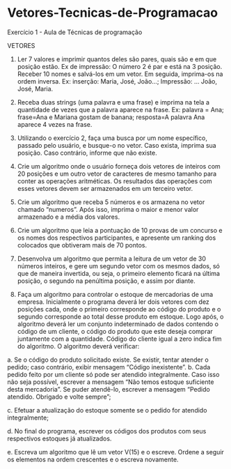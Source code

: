 # Vetores-Tecnicas-de-Programacao
Exercício 1 - Aula de Técnicas de programação

 VETORES

1)	Ler 7 valores e imprimir quantos deles são pares, quais são e em que posição estão. Ex de impressão: O número 2 é par e está na 3 posição. Receber 10 nomes e salvá-los em um vetor. Em seguida, imprima-os na ordem inversa. Ex: inserção: Maria, José, João…; Impressão: … João, José, Maria.

2)	Receba duas strings (uma palavra e uma frase) e imprima na tela a quantidade de vezes que a palavra aparece na frase. Ex: palavra = Ana; frase=Ana e Mariana gostam de banana; resposta=A palavra Ana aparece 4 vezes na frase.

3)	Utilizando o exercício 2, faça uma busca por um nome específico, passado pelo usuário, e busque-o no vetor. Caso exista, imprima sua posição. Caso contrário, informe que não existe.

4)	Crie um algoritmo onde o usuário forneça dois vetores de inteiros com 20 posições e um outro vetor de caracteres de mesmo tamanho para conter as operações aritméticas. Os resultados das operações com esses vetores devem ser armazenados em um terceiro vetor.

5)	Crie um algoritmo que receba 5 números e os armazena no vetor chamado “numeros”. Após isso, imprima o maior e menor valor armazenado e a média dos valores.

6)	Crie um algoritmo que leia a pontuação de 10 provas de um concurso e os nomes dos respectivos participantes, e apresente um ranking dos colocados que obtiveram mais de 70 pontos.

7)	Desenvolva um algoritmo que permita a leitura de um vetor de 30 números inteiros, e gere um segundo vetor com os mesmos dados, só que de maneira invertida, ou seja, o primeiro elemento ficará na última posição, o segundo na penúltima posição, e assim por diante.

8)	Faça um algoritmo para controlar o estoque de mercadorias de uma empresa. Inicialmente o programa deverá ler dois vetores com dez posições cada, onde o primeiro corresponde ao código do produto e o segundo corresponde ao total desse produto em estoque. Logo após, o algoritmo deverá ler um conjunto indeterminado de dados contendo o código de um cliente, o código do produto que este deseja comprar juntamente com a quantidade. Código do cliente igual a zero indica fim do algoritmo. O algoritmo deverá verificar:

a.	Se o código do produto solicitado existe. Se existir, tentar atender o pedido; caso contrário, exibir mensagem “Código inexistente”.
b.	Cada pedido feito por um cliente só pode ser atendido integralmente. Caso isso não seja possível, escrever a mensagem “Não temos estoque suficiente desta mercadoria”. Se puder atendê-lo, escrever a mensagem “Pedido atendido. Obrigado e volte sempre”;

c.	Efetuar a atualização do estoque somente se o pedido for atendido integralmente;

d.	No final do programa, escrever os códigos dos produtos com seus respectivos estoques já atualizados.
     
e.	Escreva um algoritmo que lê um vetor V(15) e o escreve. Ordene a seguir os elementos na ordem crescentes e o escreva novamente.
